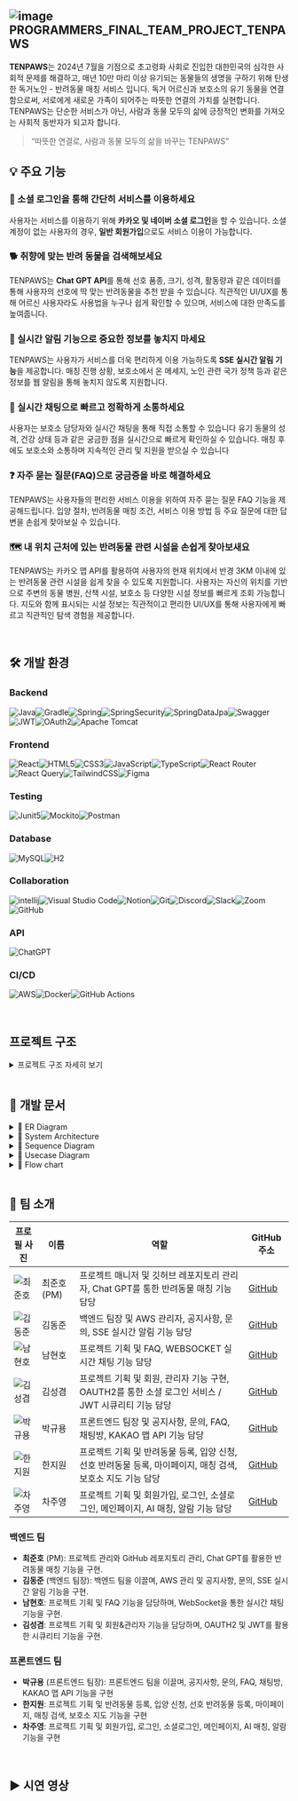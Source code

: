 ## ![image](https://github.com/user-attachments/assets/d8234c5d-5145-41e9-8c7a-4da948e80dce) PROGRAMMERS_FINAL_TEAM_PROJECT_TENPAWS

**TENPAWS**는 2024년 7월을 기점으로 초고령화 사회로 진입한 대한민국의 심각한 사회적 문제를 해결하고, 매년 10만 마리 이상 유기되는 동물들의 생명을 구하기 위해 탄생한 독거노인 - 반려동물 매칭 서비스 입니다. 
독거 어르신과 보호소의 유기 동물을 연결함으로써, 서로에게 새로운 가족이 되어주는 따뜻한 연결의 가치를 실현합니다. 
TENPAWS는 단순한 서비스가 아닌, 사람과 동물 모두의 삶에 긍정적인 변화를 가져오는 사회적 동반자가 되고자 합니다.

> “따뜻한 연결로, 사람과 동물 모두의 삶을 바꾸는 TENPAWS”
## 💡 주요 기능

### 🐾 소셜 로그인을 통해 간단히 서비스를 이용하세요

사용자는 서비스를 이용하기 위해 **카카오 및 네이버 소셜 로그인**을 할 수 있습니다.
소셜 계정이 없는 사용자의 경우, **일반 회원가입**으로도 서비스 이용이 가능합니다.

### 🐕 취향에 맞는 반려 동물을 검색해보세요

TENPAWS는 **Chat GPT API**를 통해 선호 품종, 크기, 성격, 활동량과 같은 데이터를 통해 사용자의 선호에 딱 맞는 반려동물을 추천 받을 수 있습니다.
직관적인 UI/UX를 통해 어르신 사용자라도 사용법을 누구나 쉽게 확인할 수 있으며, 서비스에 대한 만족도를 높여줍니다.

### 🔔 실시간 알림 기능으로 중요한 정보를 놓치지 마세요

TENPAWS는 사용자가 서비스를 더욱 편리하게 이용 가능하도록 **SSE 실시간 알림 기능**을 제공합니다.
매칭 진행 상황, 보호소에서 온 메세지, 노인 관련 국가 정책 등과 같은 정보를 웹 알림을 통해 놓치지 않도록 지원합니다.

### 💬 실시간 채팅으로 빠르고 정확하게 소통하세요

사용자는 보호소 담당자와 실시간 채팅을 통해 직접 소통할 수 있습니다
유기 동물의 성격, 건강 상태 등과 같은 궁금한 점을 실시간으로 빠르게 확인하실 수 있습니다.
매칭 후에도 보호소와 소통하며 지속적인 관리 및 지원을 받으실 수 있습니다

### ❓ 자주 묻는 질문(FAQ)으로 궁금증을 바로 해결하세요
TENPAWS는 사용자들의 편리한 서비스 이용을 위하여 자주 묻는 질문 FAQ 기능을 제공해드립니다.
입양 절차, 반려동물 매칭 조건, 서비스 이용 방법 등 주요 질문에 대한 답변을 손쉽게 찾아보실 수 있습니다.

### 🗺️ 내 위치 근처에 있는 반려동물 관련 시설을 손쉽게 찾아보새요
TENPAWS는 카카오 맵 API를 활용하여 사용자의 현재 위치에서 반경 3KM 이내에 있는 반려동물 관련 시설을 쉽게 찾을 수 있도록 지원합니다.
사용자는 자신의 위치를 기반으로 주변의 동물 병원, 산책 시설, 보호소 등 다양한 시설 정보를 빠르게 조회 가능합니다.
지도와 함께 표시되는 시설 정보는 직관적이고 편리한 UI/UX를 통해 사용자에게 빠르고 직관적인 탐색 경험을 제공합니다.

<br>

## 🛠️ 개발 환경

### Backend
![Java](https://img.shields.io/badge/java-%23ED8B00.svg?style=for-the-badge&logo=openjdk&logoColor=white)![Gradle](https://img.shields.io/badge/Gradle-02303A.svg?style=for-the-badge&logo=Gradle&logoColor=white)![Spring](https://img.shields.io/badge/spring%20boot-%236DB33F.svg?style=for-the-badge&logo=spring&logoColor=white)![SpringSecurity](https://img.shields.io/badge/spring%20security-%230DB33F.svg?style=for-the-badge&logo=springsecurity&logoColor=white)![SpringDataJpa](https://img.shields.io/badge/spring%20data%20jpa-%231DB33F.svg?style=for-the-badge&logo=spring&logoColor=white)![Swagger](https://img.shields.io/badge/Swagger-0?style=for-the-badge&logo=Swagger&logoColor=white&color=%2385EA2D)![JWT](https://img.shields.io/badge/JWT-black?style=for-the-badge&logo=JSON%20web%20tokens)![OAuth2](https://img.shields.io/badge/OAuth2-0?style=for-the-badge&logo=auth0&logoColor=white&color=%23000000)![Apache Tomcat](https://img.shields.io/badge/apache%20tomcat-%23F8DC75.svg?style=for-the-badge&logo=apache-tomcat&logoColor=black)

### Frontend
![React](https://img.shields.io/badge/react-%2320232a.svg?style=for-the-badge&logo=react&logoColor=%2361DAFB)![HTML5](https://img.shields.io/badge/html5-%23E34F26.svg?style=for-the-badge&logo=html5&logoColor=white)![CSS3](https://img.shields.io/badge/css-%231572B6.svg?style=for-the-badge&logo=css3&logoColor=white)![JavaScript](https://img.shields.io/badge/javascript-%23323330.svg?style=for-the-badge&logo=javascript&logoColor=%23F7DF1E)![TypeScript](https://img.shields.io/badge/typescript-%23007ACC.svg?style=for-the-badge&logo=typescript&logoColor=white)![React Router](https://img.shields.io/badge/React_Router-CA4245?style=for-the-badge&logo=react-router&logoColor=white)![React Query](https://img.shields.io/badge/-React%20Query-FF4154?style=for-the-badge&logo=react%20query&logoColor=white)![TailwindCSS](https://img.shields.io/badge/tailwindcss-%2338B2AC.svg?style=for-the-badge&logo=tailwind-css&logoColor=white)![Figma](https://img.shields.io/badge/figma-%23F24E1E.svg?style=for-the-badge&logo=figma&logoColor=white)

### Testing
![Junit5](https://img.shields.io/badge/Junit5-25A162?style=for-the-badge&logo=junit5&logoColor=white)![Mockito](https://img.shields.io/badge/Mockito-E34F26?style=for-the-badge&logo=mega&logoColor=white)![Postman](https://img.shields.io/badge/Postman-FF6C37?style=for-the-badge&logo=postman&logoColor=white)

### Database
![MySQL](https://img.shields.io/badge/mysql-4479A1.svg?style=for-the-badge&logo=mysql&logoColor=white)![H2](https://img.shields.io/badge/H2%20database-00205B?style=for-the-badge&logo=null&logoColor=white)

### Collaboration
![intellij](https://img.shields.io/badge/IntelliJ_IDEA-00415E.svg?style=for-the-badge&logo=intellij-idea&logoColor=white)![Visual Studio Code](https://img.shields.io/badge/Visual%20Studio%20Code-0078d7.svg?style=for-the-badge&logo=visual-studio-code&logoColor=white)![Notion](https://img.shields.io/badge/Notion-000000?style=for-the-badge&logo=notion&logoColor=white)![Git](https://img.shields.io/badge/git-%23F05033.svg?style=for-the-badge&logo=git&logoColor=white)![Discord](https://img.shields.io/badge/Discord-%235865F2.svg?style=for-the-badge&logo=discord&logoColor=white)![Slack](https://img.shields.io/badge/Slack-4A154B?style=for-the-badge&logo=slack&logoColor=white)![Zoom](https://img.shields.io/badge/Zoom-2D8CFF?style=for-the-badge&logo=zoom&logoColor=white)![GitHub](https://img.shields.io/badge/github-%23121011.svg?style=for-the-badge&logo=github&logoColor=white)

### API
![ChatGPT](https://img.shields.io/badge/chatGPT-74aa9c?style=for-the-badge&logo=openai&logoColor=white)

### CI/CD
![AWS](https://img.shields.io/badge/AWS-%23FF9900.svg?style=for-the-badge&logo=amazon-aws&logoColor=white)![Docker](https://img.shields.io/badge/docker-%230db7ed.svg?style=for-the-badge&logo=docker&logoColor=white)![GitHub Actions](https://img.shields.io/badge/github%20actions-%232671E5.svg?style=for-the-badge&logo=githubactions&logoColor=white)

<br>

## 프로젝트 구조

<details>
  <summary>프로젝트 구조 자세히 보기</summary>




</details>

<br>

## 📑 개발 문서

<details>
  <summary>🔗 ER Diagram</summary>


</details>

<details>
  <summary>🔗 System Architecture</summary>

![CICD구조도4 drawio](https://github.com/user-attachments/assets/5bb83df5-3bb0-47cb-905d-9365824f4bff)

</details>

<details>
  <summary>🔗 Sequence Diagram</summary>

<br>

<details>
  <summary>소셜 로그인</summary>

</details>

<details>
  <summary>반려동물 매칭</summary>

</details>

<details>
  <summary>실시간 알림 전송</summary>


</details>

<details>
  <summary>실시간 채팅 서비스</summary>


</details>

<details>
  <summary>카카오 맵 API</summary>


</details>

</details>

<details>
  <summary>🔗 Usecase Diagram</summary>

![image](https://github.com/user-attachments/assets/f78ae845-b917-4915-8e37-0aee06656ca2)

</details>

<details>
  <summary>🔗 Flow chart</summary>

<br>

<details>
  <summary>로그인</summary>


![image](https://github.com/user-attachments/assets/a8f051e1-38a9-4eac-b256-d8bc5a93cee6)



</details>

<details>
  <summary>반려동물 매칭</summary>


![image](https://github.com/user-attachments/assets/33724947-8068-4ed7-92df-b17f38b2da97)

</details>

<details>
  <summary>실시간 알림 전송</summary>


![image](https://github.com/user-attachments/assets/867340ad-6370-448d-a7dc-1c06f50d6098)

</details>

<details>
  <summary>실시간 채팅 서비스</summary>

![image](https://github.com/user-attachments/assets/f749dea0-6ee0-4bd1-8805-9235f3073735)


</details>

<details>
  <summary>카카오 맵 API</summary>


![image](https://github.com/user-attachments/assets/d4e1f5e7-0960-4289-b8cb-d3b978fab1cf)

</details>
</details>

<br>

## 👬 팀 소개

| 프로필 사진                                      | 이름            | 역할                           | GitHub 주소                               |
|-------------------------------------------------|-----------------|--------------------------------|------------------------------------------|
| ![최준호](https://avatars.githubusercontent.com/u/177797252?v=4) | 최준호 (PM)      | 프로젝트 매니저 및 깃허브 레포지토리 관리자, Chat GPT를 통한 반려동물 매칭 기능 담당 | [GitHub](https://github.com/wnsgho)      |
| ![김동준](https://avatars.githubusercontent.com/u/176230828?v=4) | 김동준           | 백엔드 팀장 및 AWS 관리자, 공지사항, 문의, SSE 실시간 알림 기능 담당 | [GitHub](https://github.com/kimdongjoon-web) |
| ![남현호](https://avatars.githubusercontent.com/u/143480257?v=4) | 남현호           | 프로젝트 기획 및 FAQ, WEBSOCKET 실시간 채팅 기능 담당 | [GitHub](https://github.com/namhyeonh0) |
| ![김성겸](https://avatars.githubusercontent.com/u/177853925?v=4) | 김성겸           | 프로젝트 기획 및 회원, 관리자 기능 구현, OAUTH2를 통한 소셜 로그인 서비스 / JWT 시큐리티 기능 담당 | [GitHub](https://github.com/xxxkyeom) |
| ![박규용](https://avatars.githubusercontent.com/u/119818275?v=4) | 박규용           | 프론트엔드 팀장 및 공지사항, 문의, FAQ, 채팅방, KAKAO 맵 API 기능 담당 | [GitHub](https://github.com/GGICK) |
| ![한지원](https://avatars.githubusercontent.com/u/145121488?v=4) | 한지원           | 프로젝트 기획 및 반려동물 등록, 입양 신청, 선호 반려동물 등록, 마이페이지, 매칭 검색, 보호소 지도 기능 담당 | [GitHub](https://github.com/gomsbft) |
| ![차주영](https://avatars.githubusercontent.com/u/155400101?v=4) | 차주영           | 프로젝트 기획 및 회원가입, 로그인, 소셜로그인, 메인페이지, AI 매칭, 알람 기능 담당 | [GitHub](https://github.com/woodzverse) |

### 백엔드 팀
- **최준호** (PM): 프로젝트 관리와 GitHub 레포지토리 관리, Chat GPT를 활용한 반려동물 매칭 기능을 구현.
- **김동준** (백엔드 팀장): 백엔드 팀을 이끌며, AWS 관리 및 공지사항, 문의, SSE 실시간 알림 기능을 구현.
- **남현호**: 프로젝트 기획 및 FAQ 기능을 담당하며, WebSocket을 통한 실시간 채팅 기능을 구현.
- **김성겸**: 프로젝트 기획 및 회원&관리자 기능을 담당하며, OAUTH2 및 JWT를 활용한 시큐리티 기능을 구현.

### 프론트엔드 팀
- **박규용** (프론트엔드 팀장): 프론트엔드 팀을 이끌며, 공지사항, 문의, FAQ, 채팅방, KAKAO 맵 API 기능을 구현
- **한지원**: 프로젝트 기획 및 반려동물 등록, 입양 신청, 선호 반려동물 등록, 마이페이지, 매칭 검색, 보호소 지도 기능을 구현
- **차주영**: 프로젝트 기획 및 회원가입, 로그인, 소셜로그인, 메인페이지, AI 매칭, 알람 기능을 구현

<br>

## ▶️ 시연 영상
